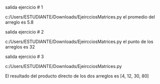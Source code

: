 salida ejercicio # 1

c:/Users/ESTUDIANTE/Downloads/EjeircciosMatrices.py 
el promedio del arreglo es 5.8

salida ejercicio # 2

c:/Users/ESTUDIANTE/Downloads/EjeircciosMatrices.py
el punto de los arreglos es  32

salida ejercicio # 3

c:/Users/ESTUDIANTE/Downloads/EjeircciosMatrices.py

El resultado del producto directo de los dos arreglos es [4, 12, 30, 80] 
